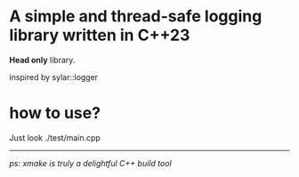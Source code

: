 # A simple and thread-safe logging library written in C++23 

**Head only** library. 

inspired by sylar::logger

# how to use?

Just look ./test/main.cpp

---

*ps: xmake is truly a delightful C++ build tool*
